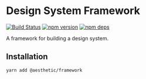 # Design System Framework

[![Build Status](https://github.com/milesj/aesthetic/workflows/Build/badge.svg)](https://github.com/milesj/aesthetic/actions?query=branch%3Amaster)
[![npm version](https://badge.fury.io/js/%40aesthetic%framework.svg)](https://www.npmjs.com/package/@aesthetic/framework)
[![npm deps](https://david-dm.org/milesj/aesthetic.svg?path=packages/framework)](https://www.npmjs.com/package/@aesthetic/framework)

A framework for building a design system.

## Installation

```
yarn add @aesthetic/framework
```

